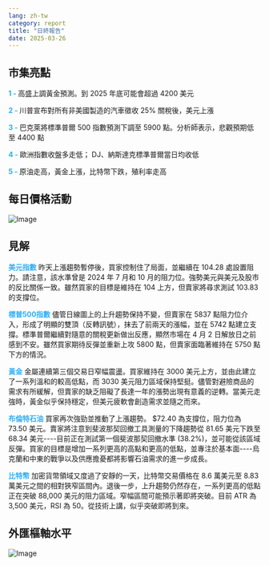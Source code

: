 ```yaml
---
lang: zh-tw
category: report
title: "日終報告"
date: 2025-03-26
---
```



<h2>市集亮點</h2>
<strong style="color: #2caef7;">1 - </strong> 高盛上調黃金預測。到 2025 年底可能會超過 4200 美元

<strong style="color: #2caef7;">2 - </strong> 川普宣布對所有非美國製造的汽車徵收 25% 關稅後，美元上漲

<strong style="color: #2caef7;">3 - </strong> 巴克萊將標準普爾 500 指數預測下調至 5900 點。分析師表示，悲觀預期低至 4400 點

<strong style="color: #2caef7;">4 - </strong> 歐洲指數收盤多走低； DJ、納斯達克標準普爾當日均收低

<strong style="color: #2caef7;">5 - </strong> 原油走高，黃金上漲，比特幣下跌，殖利率走高



<h2>每日價格活動</h2>
<img src="https://markleighedu.github.io/img/Mar-2025/26-Mar-2025/price.jpg" alt="Image"/>

<h2>見解</h2>
<strong style="color: #2caef7;">美元指數</strong> 昨天上漲趨勢暫停後，買家控制住了局面，並繼續在 104.28 處設置阻力。請注意，該水準曾是 2024 年 7 月和 10 月的阻力位。強勢美元與美元及股市的反比關係一致。雖然買家的目標是維持在 104 上方，但賣家將尋求測試 103.83 的支撐位。 

<strong style="color: #2caef7;">標普500指數</strong> 儘管日線圖上的上升趨勢保持不變，但賣家在 5837 點阻力位介入，形成了明顯的雙頂（反轉訊號），抹去了前兩天的漲幅，並在 5742 點建立支撐。標準普爾繼續對隨意的關稅更新做出反應，顯然市場在 4 月 2 日解放日之前感到不安。雖然買家期待反彈並重新上攻 5800 點，但賣家面臨著維持在 5750 點下方的情況。  

<strong style="color: #2caef7;">黃金</strong> 金屬連續第三個交易日窄幅震盪。買家維持在 3000 美元上方，並由此建立了一系列溫和的較高低點，而 3030 美元阻力區域保持堅挺。儘管對避險商品的需求有所緩解，但賣家的缺乏阻礙了長達一年的漲勢出現有意義的逆轉。當美元走強時，黃金似乎保持穩定，但美元疲軟會創造需求並隨之而來。

<strong style="color: #2caef7;">布倫特石油</strong> 買家再次強勁並推動了上漲趨勢。 $72.40 為支撐位，阻力位為 73.50 美元。賣家將注意到斐波那契回撤工具測量的下降趨勢從 81.65 美元下跌至 68.34 美元----目前正在測試第一個斐波那契回撤水準 (38.2%)，並可能從該區域反彈。買家的目標是增加一系列更高的高點和更高的低點，並專注於基本面----烏克蘭和中東的戰爭以及供應擔憂都將影響石油需求的進一步成長。

<strong style="color: #2caef7;">比特幣</strong> 加密貨幣領域又度過了安靜的一天，比特幣交易價格在 8.6 萬美元至 8.83 萬美元之間的相對狹窄區間內。退後一步，上升趨勢仍然存在，一系列更高的低點正在突破 88,000 美元的阻力區域。窄幅區間可能預示著即將突破。目前 ATR 為 3,500 美元，RSI 為 50。從技術上講，似乎突破即將到來。



<h2>外匯樞軸水平</h2>
<img src="https://markleighedu.github.io/img/Mar-2025/26-Mar-2025/pivot.jpg" alt="Image"/>
